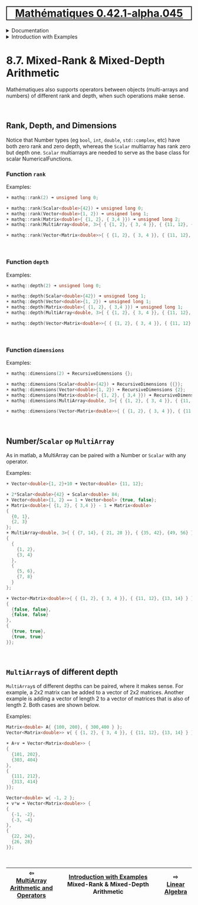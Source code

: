 [<h1 style='border: 2px solid; text-align: center'>Mathématiques 0.42.1-alpha.045</h1>](../../../README.md)

<details>

<summary>Documentation</summary>

# [Documentation](../../README.md)<br>
Chapter 1. [License](../../license/README.md)<br>
Chapter 2. [About](../../about/README.md)<br>
Chapter 3. [Why?](../../why/README.md)<br>
Chapter 4. [Objectives](../../objectives/README.md)<br>
Chapter 5. [Versioning](../../versioning/README.md)<br>
Chapter 6. [Status & Release Notes](../../status-release/README.md)<br>
Chapter 7. [Upcoming Development](../../development-schedule/README.md)<br>
Chapter 8. _Introduction with Examples_ <br>
Chapter 9. [Installation](../../installation/README.md)<br>
Chapter 10. [Your First Mathématiques Project](../../first-project/README.md)<br>
Chapter 11. [Usage Guide: Syntax, Data Types, Functions, etc](../../user-guide/README.md)<br>
Chapter 12. [Benchmarks](../../benchmarks/README.md)<br>
Chapter 13. [Tests](../../test/README.md)<br>
Chapter 14. [Developer Guide: Modifying and Extending Mathématiques](../../developer-guide/README.md)<br>


</details>



<details>

<summary>Introduction with Examples</summary>

# [8. Introduction with Examples](../README.md)<br>
8.1. [Pretty Printing and Debugging](../print-debug/README.md)<br>
8.2. [Number Systems and Arithmetic](../numbers/README.md)<br>
8.3. [Vectors, Matrices, and MultiArrays](../multiarrays/README.md)<br>
8.4. [Nested MultiArrays](../nested-multiarrays/README.md)<br>
8.5. [Special Vectors, Matrices, and MultiArrays](../special-multiarrays/README.md)<br>
8.6. [MultiArray Arithmetic and Operators](../multiarray-arithmetic/README.md)<br>
8.7. _Mixed-Rank & Mixed-Depth Arithmetic_ <br>
8.8. [Linear Algebra](../linear-algebra/README.md)<br>
8.9. [Indexing, Masks, Slicing, Sorting, etc.](../sort-mask-slice/README.md)<br>
8.10. [Common and Special Mathematical Functions](../math-functions/README.md)<br>
8.11. [Numerical / Discretized Mathematical Function Objects](../numerical-functions/README.md)<br>
8.12. [Functions of Complex Variables](../complex-calculus/README.md)<br>
8.13. [Vector Calculus and Curvilinear Coordinates](../vector-calculus/README.md)<br>
8.14. [Tensors](../tensors/README.md)<br>
8.15. [Series and transforms](../series-transforms/README.md)<br>


</details>



# 8.7. Mixed-Rank & Mixed-Depth Arithmetic



Mathématiques also supports operators between objects (multi-arrays and numbers) of different rank and depth, when such operations make sense.

<br>

## Rank, Depth, and Dimensions
Notice that Number types (eg `bool`, `int`, `double`, `std::complex`, etc) have both zero rank and zero depth, whereas the `Scalar` multiarray has rank zero but depth one. `Scalar` multiarrays are needed to serve as the base class for scalar NumericalFunctions. 
### Function `rank`

Examples:

```C++
☀ mathq::rank(2) ➜ unsigned long 0;

☀ mathq::rank(Scalar<double>{42}) ➜ unsigned long 0;
☀ mathq::rank(Vector<double>{1, 2}) ➜ unsigned long 1;
☀ mathq::rank(Matrix<double>{ {1, 2}, { 3,4 }}) ➜ unsigned long 2;
☀ mathq::rank(MultiArray<double, 3>{ { {1, 2}, { 3, 4 }}, { {11, 12}, {13, 14} } }) ➜ unsigned long 3;

☀ mathq::rank(Vector<Matrix<double>>{ { {1, 2}, { 3, 4 }}, { {11, 12}, {13, 14} } }) ➜ unsigned long 1;
```

<br>

### Function `depth`

Examples:

```C++
☀ mathq::depth(2) ➜ unsigned long 0;

☀ mathq::depth(Scalar<double>{42}) ➜ unsigned long 1;
☀ mathq::depth(Vector<double>{1, 2}) ➜ unsigned long 1;
☀ mathq::depth(Matrix<double>{ {1, 2}, { 3,4 }}) ➜ unsigned long 1;
☀ mathq::depth(MultiArray<double, 3>{ { {1, 2}, { 3, 4 }}, { {11, 12}, {13, 14} } }) ➜ unsigned long 1;

☀ mathq::depth(Vector<Matrix<double>>{ { {1, 2}, { 3, 4 }}, { {11, 12}, {13, 14} } }) ➜ unsigned long 2;
```

<br>

### Function `dimensions`

Examples:

```C++
☀ mathq::dimensions(2) ➜ RecursiveDimensions {};

☀ mathq::dimensions(Scalar<double>{42}) ➜ RecursiveDimensions {{}};
☀ mathq::dimensions(Vector<double>{1, 2}) ➜ RecursiveDimensions {2};
☀ mathq::dimensions(Matrix<double>{ {1, 2}, { 3,4 }}) ➜ RecursiveDimensions {2⨯2};
☀ mathq::dimensions(MultiArray<double, 3>{ { {1, 2}, { 3, 4 }}, { {11, 12}, {13, 14} } }) ➜ RecursiveDimensions {2⨯2⨯2};

☀ mathq::dimensions(Vector<Matrix<double>>{ { {1, 2}, { 3, 4 }}, { {11, 12}, {13, 14} } }) ➜ RecursiveDimensions {2, 2⨯2};
```

<br>

## Number/`Scalar` `op` `MultiArray`
As in matlab, a MultiArray can be paired with a Number or `Scalar` with any operator.

Examples:

```C++
☀ Vector<double>{1, 2}+10 ➜ Vector<double> {11, 12};

☀ 2*Scalar<double>{42} ➜ Scalar<double> 84;
☀ Vector<double>{1, 2} == 1 ➜ Vector<bool> {true, false};
☀ Matrix<double>{ {1, 2}, { 3,4 }} - 1 ➜ Matrix<double> 
{
  {0, 1},
  {2, 3}
};
☀ MultiArray<double, 3>{ { {7, 14}, { 21, 28 }}, { {35, 42}, {49, 56} } } / 7 ➜ MultiArray<double, rank=3> 
{
  {
    {1, 2},
    {3, 4}
  },
  {
    {5, 6},
    {7, 8}
  }
};

☀ Vector<Matrix<double>>{ { {1, 2}, { 3, 4 }}, { {11, 12}, {13, 14} } } > 5 ➜ Vector<Matrix<bool>> {
{
  {false, false},
  {false, false}
}, 
{
  {true, true},
  {true, true}
}};
```

<br>

## `MultiArray`s of different depth
`MultiArray`s of different depths can be paired, where it makes sense.
For example, a 2x2 matrix can be added to a vector of 2x2 matrices.
Another example is adding a vector of length 2 to a vector of matrices that is also of length 2. Both cases are shown below.  

Examples:

```C++
Matrix<double> A{ {100, 200}, { 300,400 } };
Vector<Matrix<double>> v{ { {1, 2}, { 3, 4 }}, { {11, 12}, {13, 14} } };

☀ A+v ➜ Vector<Matrix<double>> {
{
  {101, 202},
  {303, 404}
}, 
{
  {111, 212},
  {313, 414}
}};

Vector<double> w{ -1, 2 };
☀ v*w ➜ Vector<Matrix<double>> {
{
  {-1, -2},
  {-3, -4}
}, 
{
  {22, 24},
  {26, 28}
}};
```

<br>



| ⇦ <br />[MultiArray Arithmetic and Operators](../multiarray-arithmetic/README.md)  | [Introduction with Examples](../README.md)<br />Mixed-Rank & Mixed-Depth Arithmetic<br /><img width=1000/> | ⇨ <br />[Linear Algebra](../linear-algebra/README.md)   |
| ------------ | :-------------------------------: | ------------ |

